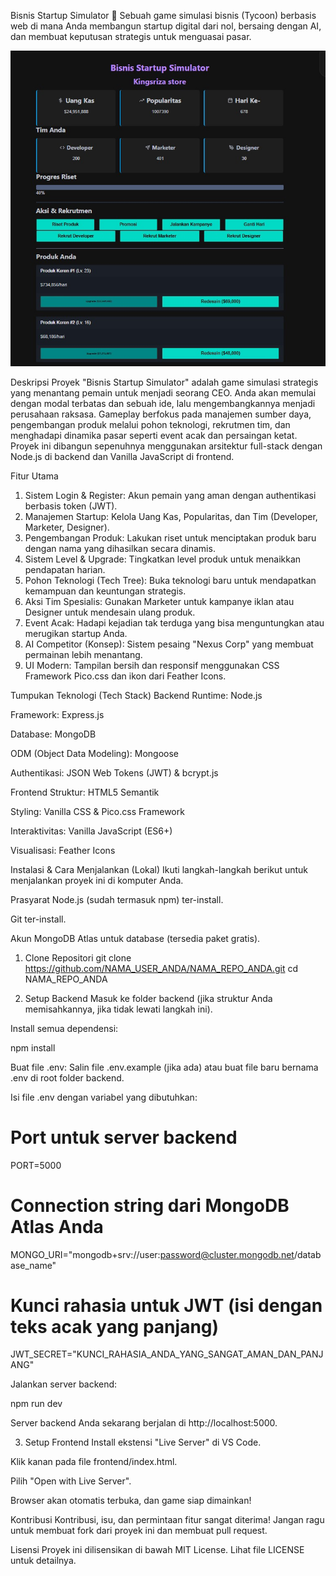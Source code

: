 Bisnis Startup Simulator 🚀
Sebuah game simulasi bisnis (Tycoon) berbasis web di mana Anda membangun startup digital dari nol, bersaing dengan AI, dan membuat keputusan strategis untuk menguasai pasar.

![alt text](<Gambar WhatsApp 2025-06-12 pukul 01.12.27_3fa5d70d.jpg>)


Deskripsi Proyek
"Bisnis Startup Simulator" adalah game simulasi strategis yang menantang pemain untuk menjadi seorang CEO. Anda akan memulai dengan modal terbatas dan sebuah ide, lalu mengembangkannya menjadi perusahaan raksasa. Gameplay berfokus pada manajemen sumber daya, pengembangan produk melalui pohon teknologi, rekrutmen tim, dan menghadapi dinamika pasar seperti event acak dan persaingan ketat. Proyek ini dibangun sepenuhnya menggunakan arsitektur full-stack dengan Node.js di backend dan Vanilla JavaScript di frontend.

Fitur Utama
1. Sistem Login & Register: Akun pemain yang aman dengan authentikasi berbasis token (JWT).
2. Manajemen Startup: Kelola Uang Kas, Popularitas, dan Tim (Developer, Marketer, Designer).
3. Pengembangan Produk: Lakukan riset untuk menciptakan produk baru dengan nama yang dihasilkan secara dinamis.
4. Sistem Level & Upgrade: Tingkatkan level produk untuk menaikkan pendapatan harian.
5. Pohon Teknologi (Tech Tree): Buka teknologi baru untuk mendapatkan kemampuan dan keuntungan strategis.
6. Aksi Tim Spesialis: Gunakan Marketer untuk kampanye iklan atau Designer untuk mendesain ulang produk.
7. Event Acak: Hadapi kejadian tak terduga yang bisa menguntungkan atau merugikan startup Anda.
8. AI Competitor (Konsep): Sistem pesaing "Nexus Corp" yang membuat permainan lebih menantang.
9. UI Modern: Tampilan bersih dan responsif menggunakan CSS Framework Pico.css dan ikon dari Feather Icons.

Tumpukan Teknologi (Tech Stack)
Backend
Runtime: Node.js

Framework: Express.js

Database: MongoDB

ODM (Object Data Modeling): Mongoose

Authentikasi: JSON Web Tokens (JWT) & bcrypt.js

Frontend
Struktur: HTML5 Semantik

Styling: Vanilla CSS & Pico.css Framework

Interaktivitas: Vanilla JavaScript (ES6+)

Visualisasi: Feather Icons

Instalasi & Cara Menjalankan (Lokal)
Ikuti langkah-langkah berikut untuk menjalankan proyek ini di komputer Anda.

Prasyarat
Node.js (sudah termasuk npm) ter-install.

Git ter-install.

Akun MongoDB Atlas untuk database (tersedia paket gratis).

1. Clone Repositori
git clone https://github.com/NAMA_USER_ANDA/NAMA_REPO_ANDA.git
cd NAMA_REPO_ANDA

2. Setup Backend
Masuk ke folder backend (jika struktur Anda memisahkannya, jika tidak lewati langkah ini).

Install semua dependensi:

npm install

Buat file .env: Salin file .env.example (jika ada) atau buat file baru bernama .env di root folder backend.

Isi file .env dengan variabel yang dibutuhkan:

# Port untuk server backend
PORT=5000

# Connection string dari MongoDB Atlas Anda
MONGO_URI="mongodb+srv://user:password@cluster.mongodb.net/database_name"

# Kunci rahasia untuk JWT (isi dengan teks acak yang panjang)
JWT_SECRET="KUNCI_RAHASIA_ANDA_YANG_SANGAT_AMAN_DAN_PANJANG"

Jalankan server backend:

npm run dev

Server backend Anda sekarang berjalan di http://localhost:5000.

3. Setup Frontend
Install ekstensi "Live Server" di VS Code.

Klik kanan pada file frontend/index.html.

Pilih "Open with Live Server".

Browser akan otomatis terbuka, dan game siap dimainkan!

Kontribusi
Kontribusi, isu, dan permintaan fitur sangat diterima! Jangan ragu untuk membuat fork dari proyek ini dan membuat pull request.

Lisensi
Proyek ini dilisensikan di bawah MIT License. Lihat file LICENSE untuk detailnya.